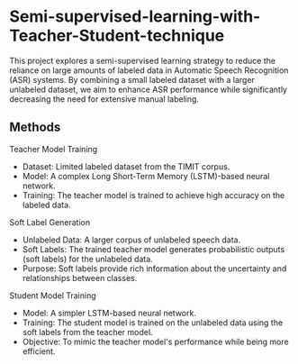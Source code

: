 # Semi-supervised-learning-with-Teacher-Student-technique

This project explores a semi-supervised learning strategy to reduce the reliance on large amounts of labeled data in Automatic Speech Recognition (ASR) systems. By combining a small labeled dataset with a larger unlabeled dataset, we aim to enhance ASR performance while significantly decreasing the need for extensive manual labeling.

## Methods

Teacher Model Training
- Dataset: Limited labeled dataset from the TIMIT corpus.
- Model: A complex Long Short-Term Memory (LSTM)-based neural network.
- Training: The teacher model is trained to achieve high accuracy on the labeled data.

Soft Label Generation
- Unlabeled Data: A larger corpus of unlabeled speech data.
- Soft Labels: The trained teacher model generates probabilistic outputs (soft labels) for the unlabeled data.
- Purpose: Soft labels provide rich information about the uncertainty and relationships between classes.

Student Model Training
- Model: A simpler LSTM-based neural network.
- Training: The student model is trained on the unlabeled data using the soft labels from the teacher model.
- Objective: To mimic the teacher model's performance while being more efficient.

